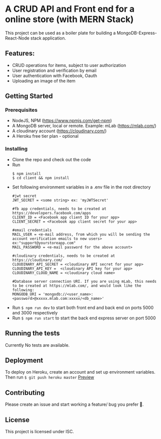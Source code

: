 # A CRUD API and Front end for a online store (with MERN Stack)
This project can be used as a boiler plate for building a MongoDB-Express-React-Node stack application.
## Features:
  - CRUD operations for items, subject to user authorization
  - User registration and verification by email
  - User authentication with Facebook, Oauth
  - Uploading an image of the item

## Getting Started
### Prerequisites

 - NodeJS, NPM (https://www.npmjs.com/get-npm)
 - A MongoDB server, local or remote. Example: mLab (https://mlab.com/)
 - A cloudinary account (https://cloudinary.com/)
 - A Heroku free tier plan - optional

### Installing

  - Clone the repo and check out the code
  - Run 
    ```
    $ npm install 
    $ cd client && npm install
    ```
  - Set following environment variables in a .env file in the root directory
    ``` 
    #jwt secret
    JWT_SECRET = <some string> ex: 'myJWTSecret'
    
    #fb app credentials, needs to be created at https://developers.facebook.com/apps
    CLIENT_ID = <Facebook app client ID for your app> 
    CLIENT_SECRET = <Facebook app client secret for your app>
    
    #email credentials
    MAIL_USER = <e-mail address, from which you will be sending the account verification emails to new users> ex:"support@yourstoreapp.com"
    MAIL_PASSWORD = <e-mail password for the above account> 
    
    #cloudinary credentials, needs to be created at https://cloudinary.com/
    CLOUDINARY_API_SECRET = <cloudinary API secret for your app>
    CLOUDINARY_API_KEY =  <cloudinary API key for your app>
    CLOUDINARY_CLOUD_NAME = <cloudinary cloud name>
    
    #Database server connection URI. If you are using mLab, this needs to be created at https://mlab.com/, and would look like the following:
    MONGODB_URI = 'mongodb://<user_name>:<password>@xxxxx.mlab.com:xxxxx/<db_name>'

  - Run ``$ npm run dev`` to start both front end and back end on ports 5000 and 3000 respectively
  - Run ``$ npm run start`` to start the back end express server on port 5000

## Running the tests

Currently No tests are available.

## Deployment
To deploy on Heroku, create an account and set up environment variables. Then run ``$ git push heroku master``
[Preview](https://frozen-lake-54898.herokuapp.com/)

## Contributing

Please create an issue and start working a feature/ bug you prefer :rocket:.

## License

This project is licensed under ISC.

